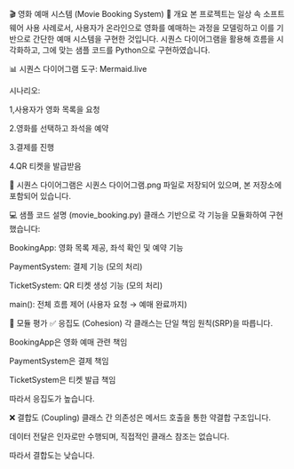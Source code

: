 🎬 영화 예매 시스템 (Movie Booking System)
📌 개요
본 프로젝트는 일상 속 소프트웨어 사용 사례로서, 사용자가 온라인으로 영화를 예매하는 과정을 모델링하고 이를 기반으로 간단한 예매 시스템을 구현한 것입니다.
시퀀스 다이어그램을 활용해 흐름을 시각화하고, 그에 맞는 샘플 코드를 Python으로 구현하였습니다.

📊 시퀀스 다이어그램
도구: Mermaid.live

시나리오:

1,사용자가 영화 목록을 요청

2.영화를 선택하고 좌석을 예약

3.결제를 진행

4.QR 티켓을 발급받음

📎 시퀀스 다이어그램은 시퀀스 다이어그램.png 파일로 저장되어 있으며, 본 저장소에 포함되어 있습니다.

💻 샘플 코드 설명 (movie_booking.py)
클래스 기반으로 각 기능을 모듈화하여 구현했습니다:

  BookingApp: 영화 목록 제공, 좌석 확인 및 예약 기능

  PaymentSystem: 결제 기능 (모의 처리)

  TicketSystem: QR 티켓 생성 기능 (모의 처리)

  main(): 전체 흐름 제어 (사용자 요청 → 예매 완료까지)

🧩 모듈 평가
✅ 응집도 (Cohesion)
각 클래스는 단일 책임 원칙(SRP)을 따릅니다.

  BookingApp은 영화 예매 관련 책임

  PaymentSystem은 결제 책임

  TicketSystem은 티켓 발급 책임

따라서 응집도가 높습니다.

❌ 결합도 (Coupling)
  클래스 간 의존성은 메서드 호출을 통한 약결합 구조입니다.

  데이터 전달은 인자로만 수행되며, 직접적인 클래스 참조는 없습니다.

  따라서 결합도는 낮습니다.
